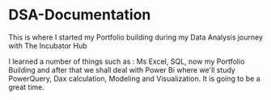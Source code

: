 # DSA-Documentation
This is where I started my Portfolio building during my Data Analysis journey with The Incubator Hub

I learned a number of things such as : Ms Excel, SQL, now my Portfolio Building and after that we shall deal with Power Bi where we'll study PowerQuery, Dax calculation, Modeling and Visualization. It is going to be a great time.
